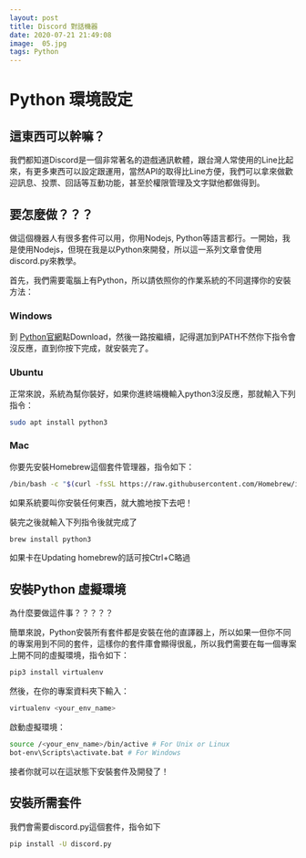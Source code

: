```yaml
---
layout: post
title: Discord 對話機器
date: 2020-07-21 21:49:08
image:  05.jpg
tags: Python
---
```


# Python 環境設定

## 這東西可以幹嘛？

我們都知道Discord是一個非常著名的遊戲通訊軟體，跟台灣人常使用的Line比起來，有更多東西可以設定跟運用，當然API的取得比Line方便，我們可以拿來做歡迎訊息、投票、回話等互動功能，甚至於權限管理及文字獄他都做得到。

## 要怎麼做？？？

做這個機器人有很多套件可以用，你用Nodejs, Python等語言都行。一開始，我是使用Nodejs，但現在我是以Python來開發，所以這一系列文章會使用discord.py來教學。

首先，我們需要電腦上有Python，所以請依照你的作業系統的不同選擇你的安裝方法：

### Windows

到 [Python官網](https://www.python.org/downloads/)點Download，然後一路按繼續，記得選加到PATH不然你下指令會沒反應，直到你按下完成，就安裝完了。

### Ubuntu

正常來說，系統為幫你裝好，如果你進終端機輸入python3沒反應，那就輸入下列指令：

```bash
sudo apt install python3
```

### Mac

你要先安裝Homebrew這個套件管理器，指令如下：

```bash
/bin/bash -c "$(curl -fsSL https://raw.githubusercontent.com/Homebrew/install/master/install.sh)"
```

如果系統要叫你安裝任何東西，就大膽地按下去吧！

裝完之後就輸入下列指令後就完成了

```bash
brew install python3
```

如果卡在Updating homebrew的話可按Ctrl+C略過

## 安裝Python 虛擬環境

為什麼要做這件事？？？？？

簡單來說，Python安裝所有套件都是安裝在他的直譯器上，所以如果一但你不同的專案用到不同的套件，這樣你的套件庫會顯得很亂，所以我們需要在每一個專案上開不同的虛擬環境，指令如下：

```bash
pip3 install virtualenv
```

然後，在你的專案資料夾下輸入：

```bash
virtualenv <your_env_name>
```

啟動虛擬環境：

```bash
source /<your_env_name>/bin/active # For Unix or Linux
bot-env\Scripts\activate.bat # For Windows
```

接者你就可以在這狀態下安裝套件及開發了！

## 安裝所需套件

我們會需要discord.py這個套件，指令如下

```bash
pip install -U discord.py
```

